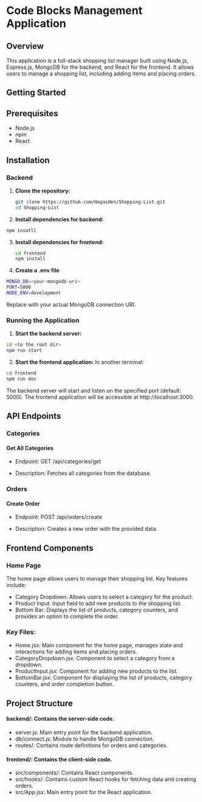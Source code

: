 # Code Blocks Management Application

## Overview

This application is a full-stack shopping list manager built using Node.js, Express.js, MongoDB for the backend, and React for the frontend. It allows users to manage a shopping list, including adding items and placing orders.

## Getting Started

## Prerequisites

- Node.js
- npm
- React

## Installation

### Backend

1. **Clone the repository:**

   ```sh
   git clone https://github.com/HagaiHen/Shopping-List.git
   cd Shopping-List
2. **Install dependencies for backend:**
```bash
npm insatll
```

3. **Install dependencies for frontend:**
   ```bash
   cd frontend
   npm install
   ```
4. **Create a .env file**
```bash
MONGO_DB=<your-mongodb-uri>
PORT=5000
NODE_ENV=development
```
Replace **<your-mongodb-uri>** with your actual MongoDB connection URI.

### Running the Application
1. **Start the backend server:**
```bash
cd <to the root dir>
npm run start
```
2. **Start the frontend application:**
In another terminal:
```bash
cd frontend
npm run dev
```
The backend server will start and listen on the specified port (default: 5000). The frontend application will be accessible at http://localhost:3000.

## API Endpoints
### Categories
#### Get All Categories

- Endpoint: GET /api/categories/get

- Description: Fetches all categories from the database.

### Orders
#### Create Order

- Endpoint: POST /api/orders/create

- Description: Creates a new order with the provided data.

## Frontend Components
### Home Page
The home page allows users to manage their shopping list. Key features include:

- Category Dropdown: Allows users to select a category for the product.
- Product Input: Input field to add new products to the shopping list.
- Bottom Bar: Displays the list of products, category counters, and provides an option to complete the order.

### Key Files:

- Home.jsx: Main component for the home page, manages state and interactions for adding items and placing orders.
- CategoryDropdown.jsx: Component to select a category from a dropdown.
- ProductInput.jsx: Component for adding new products to the list.
- BottomBar.jsx: Component for displaying the list of products, category counters, and order completion button.

## Project Structure
#### backend/: Contains the server-side code.
- server.js: Main entry point for the backend application.
- db/connect.js: Module to handle MongoDB connection.
- routes/: Contains route definitions for orders and categories.
#### frontend/: Contains the client-side code.
- src/components/: Contains React components.
- src/hooks/: Contains custom React hooks for fetching data and creating orders.
- src/App.jsx: Main entry point for the React application.
